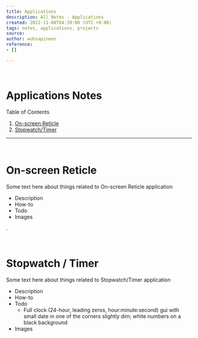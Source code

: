 ```yaml
---
title: Applications
description: All Notes - Applications
created: 2022-11-08T04:39:00 (UTC +9:00)
tags: notes, applications, projects
source: 
author: wuhsapineen
reference:
- []

---
```

<br />

# Applications Notes

Table of Contents

1.  [On-screen Reticle][1]
1.  [Stopwatch/Timer][2]

---
<!--
{% javascript %}

{% endjavascript %}
-->

<br />
<span id="on-screen_reticle"></span>

# On-screen Reticle
Some text here about things related to On-screen Reticle application

-   Description
-   How-to
-   Todo
-   Images

. 

<br />
<span id="stopwatch-timer"></span>

# Stopwatch / Timer
Some text here about things related to Stopwatch/Timer application

-   Description
-   How-to
-   Todo
    -   Full clock (24-hour, leading zeros, hour:minute:second) gui with small date in one of the corners slightly dim; white numbers on a black background
-   Images

<!-- Reference Style Links -->
[1]: #on-screen-reticle
[2]: #stopwatch-timer


